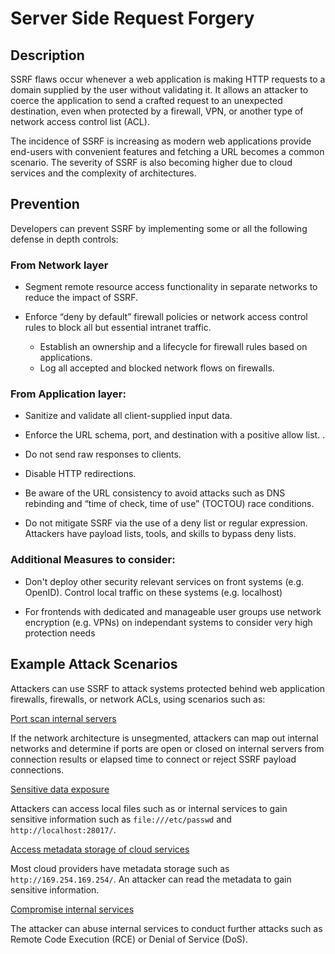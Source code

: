 # Server Side Request Forgery 

## Description

SSRF flaws occur whenever a web application is making HTTP requests to a domain supplied by the user without validating it. It allows an attacker to coerce the application to send a crafted request to an unexpected destination, even when protected by a firewall, VPN, or another type of network access control list (ACL).

The incidence of SSRF is increasing as modern web applications provide end-users with convenient features and fetching a URL becomes a common scenario. The severity of SSRF is also becoming higher due to cloud services and the complexity of architectures.

## Prevention

Developers can prevent SSRF by implementing some or all the following defense in depth controls:

### From Network layer
* Segment remote resource access functionality in separate networks to reduce the impact of SSRF.

* Enforce “deny by default” firewall policies or network access control rules to block all but essential intranet traffic.
    - Establish an ownership and a lifecycle for firewall rules based on applications.
    - Log all accepted and blocked network flows on firewalls.

### From Application layer:
* Sanitize and validate all client-supplied input data.

* Enforce the URL schema, port, and destination with a positive allow list.
.
* Do not send raw responses to clients.

* Disable HTTP redirections.

* Be aware of the URL consistency to avoid attacks such as DNS rebinding and “time of check, time of use” (TOCTOU) race conditions.

* Do not mitigate SSRF via the use of a deny list or regular expression. Attackers have payload lists, tools, and skills to bypass deny lists.

### Additional Measures to consider:
* Don't deploy other security relevant services on front systems (e.g. OpenID). Control local traffic on these systems (e.g. localhost)

* For frontends with dedicated and manageable user groups use network encryption (e.g. VPNs) on independant systems to consider very high protection needs

## Example Attack Scenarios

Attackers can use SSRF to attack systems protected behind web application firewalls, firewalls, or network ACLs, using scenarios such as:

<ins>Port scan internal servers</ins>

If the network architecture is unsegmented, attackers can map out internal networks and determine if ports are open or closed on internal servers from connection results or elapsed time to connect or reject SSRF payload connections.

<ins>Sensitive data exposure</ins>

Attackers can access local files such as or internal services to gain sensitive information such as ```file:///etc/passwd``` and ```http://localhost:28017/```.

<ins>Access metadata storage of cloud services</ins>

Most cloud providers have metadata storage such as ```http://169.254.169.254/```. An attacker can read the metadata to gain sensitive information.

<ins>Compromise internal services</ins>

The attacker can abuse internal services to conduct further attacks such as Remote Code Execution (RCE) or Denial of Service (DoS).
